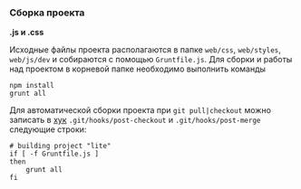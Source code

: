 ### Сборка проекта

**.js и .css**

Исходные файлы проекта располагаются в папке `web/css`, `web/styles`, `web/js/dev` и собираются с помощью `Gruntfile.js`.
Для сборки и работы над проектом в корневой папке необходимо выполнить команды

```
npm install
grunt all
```

Для автоматической сборки проекта при `git pull|checkout` можно записать в [хук](http://git-scm.com/docs/githooks)
`.git/hooks/post-checkout` и `.git/hooks/post-merge`  следующие строки:

```
# building project "lite"
if [ -f Gruntfile.js ]
then
    grunt all
fi
```